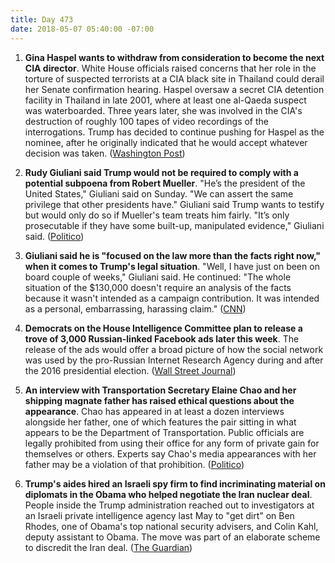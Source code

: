 ```yaml
---
title: Day 473
date: 2018-05-07 05:40:00 -07:00
---
```


1. **Gina Haspel wants to withdraw from consideration to become the next CIA director**. White House officials raised concerns that her role in the torture of suspected terrorists at a CIA black site in Thailand could derail her Senate confirmation hearing. Haspel oversaw a secret CIA detention facility in Thailand in late 2001, where at least one al-Qaeda suspect was waterboarded. Three years later, she was  involved in the CIA's destruction of roughly 100 tapes of video recordings of the interrogations. Trump has decided to continue pushing for Haspel as the nominee, after he originally indicated that he would accept whatever decision was taken. ([Washington Post](https://www.washingtonpost.com/politics/gina-haspel-nominee-to-head-cia-sought-to-withdraw-over-questions-about-her-role-in-agency-interrogation-program/2018/05/06/eaa9b990-50dc-11e8-af46-b1d6dc0d9bfe_story.html))

2. **Rudy Giuliani said Trump would not be required to comply with a potential subpoena from Robert Mueller**. "He’s the president of the United States," Giuliani said on Sunday. "We can assert the same privilege that other presidents have." Giuliani said Trump wants to testify but would only do so if Mueller's team treats him fairly. "It’s only prosecutable if they have some built-up, manipulated evidence," Giuliani said. ([Politico](https://www.politico.com/story/2018/05/06/giuliani-trump-mueller-subpoena-570883))

3. **Giuliani said he is "focused on the law more than the facts right now," when it comes to Trump's legal situation**. "Well, I have just on been on board couple of weeks," Giuliani said. He continued: "The whole situation of the $130,000 doesn't require an analysis of the facts because it wasn't intended as a campaign contribution. It was intended as a personal, embarrassing, harassing claim." ([CNN](https://www.cnn.com/2018/05/06/politics/giuliani-trump-russia-stormy-daniels/index.html))

4. **Democrats on the House Intelligence Committee plan to release a trove of 3,000 Russian-linked Facebook ads later this week**. The release of the ads would offer a broad picture of how the social network was used by the pro-Russian Internet Research Agency during and after the 2016 presidential election. ([Wall Street Journal](https://www.wsj.com/articles/house-democrats-plan-to-release-3-000-russian-linked-facebook-ads-1525650705))

5. **An interview with Transportation Secretary Elaine Chao and her shipping magnate father has raised ethical questions about the appearance**. Chao has appeared in at least a dozen interviews alongside her father, one of which features the pair sitting in what appears to be the Department of Transportation. Public officials are legally prohibited from using their office for any form of private gain for themselves or others. Experts say Chao's media appearances with her father may be a violation of that prohibition. ([Politico](https://www.politico.com/story/2018/05/06/elaine-chao-father-james-transportation-department-569686))

6. **Trump's aides hired an Israeli spy firm to find incriminating material on diplomats in the Obama who helped negotiate the Iran nuclear deal**. People inside the Trump administration reached out to investigators at an Israeli private intelligence agency last May to "get dirt" on Ben Rhodes, one of Obama's top national security advisers, and Colin Kahl, deputy assistant to Obama. The move was part of an elaborate scheme to discredit the Iran deal. ([The Guardian](https://www.theguardian.com/uk-news/2018/may/05/trump-team-hired-spy-firm-dirty-ops-iran-nuclear-deal))